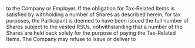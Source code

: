 to the Company or Employer. If the obligation for Tax-Related Items is satisfied by withholding a number
of Shares as described herein, for tax purposes, the Participant is deemed to have been issued the full
number of Shares subject to the vested RSUs, notwithstanding that a number of the Shares are held back
solely for the purpose of paying the Tax-Related Items. The Company may refuse to issue or deliver to